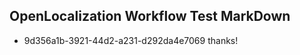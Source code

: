 ## OpenLocalization Workflow Test MarkDown
* 9d356a1b-3921-44d2-a231-d292da4e7069 thanks!

<!--HONumber=Jul16_HO3-->


